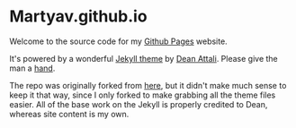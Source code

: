 # Martyav.github.io

Welcome to the source code for my [Github Pages](https://pages.github.com/) website.

It's powered by a wonderful [Jekyll theme](http://deanattali.com/beautiful-jekyll) by [Dean Attali](http://deanattali.com). Please give the man a [hand](https://www.paypal.me/daattali/20).

The repo was originally forked from [here](https://github.com/daattali/beautiful-jekyll), but it didn't make much sense to keep it that way, since I only forked to make grabbing all the theme files easier. All of the base work on the Jekyll is properly credited to Dean, whereas site content is my own.
